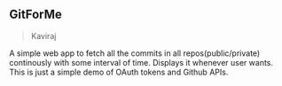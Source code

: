 ## GitForMe

>Kaviraj

A simple web app to fetch all the commits in all repos(public/private) continously with some interval of time. Displays it whenever user wants.
This is just a simple demo of OAuth tokens and Github APIs.


